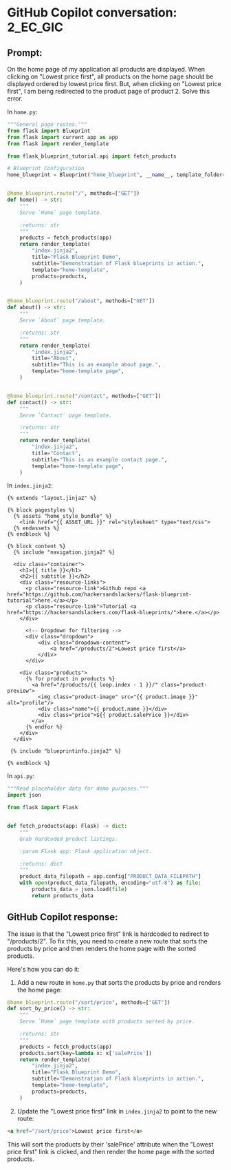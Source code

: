 # GitHub Copilot conversation: 2_EC_GIC #
## Prompt: ##
On the home page of my application all products are displayed. When clicking on "Lowest price first", all products on the home page should be displayed ordered by lowest price first. But, when clicking on "Lowest price first", I am being redirected to the product page of product 2. Solve this error. 

In `home.py`:
```python
"""General page routes."""
from flask import Blueprint
from flask import current_app as app
from flask import render_template

from flask_blueprint_tutorial.api import fetch_products

# Blueprint Configuration
home_blueprint = Blueprint("home_blueprint", __name__, template_folder="templates", static_folder="static")


@home_blueprint.route("/", methods=["GET"])
def home() -> str:
    """
    Serve `Home` page template.

    :returns: str
    """
    products = fetch_products(app)
    return render_template(
        "index.jinja2",
        title="Flask Blueprint Demo",
        subtitle="Demonstration of Flask blueprints in action.",
        template="home-template",
        products=products,
    )


@home_blueprint.route("/about", methods=["GET"])
def about() -> str:
    """
    Serve `About` page template.

    :returns: str
    """
    return render_template(
        "index.jinja2",
        title="About",
        subtitle="This is an example about page.",
        template="home-template page",
    )


@home_blueprint.route("/contact", methods=["GET"])
def contact() -> str:
    """
    Serve `Contact` page template.

    :returns: str
    """
    return render_template(
        "index.jinja2",
        title="Contact",
        subtitle="This is an example contact page.",
        template="home-template page",
    )
```
In `index.jinja2`:
```
{% extends "layout.jinja2" %}

{% block pagestyles %}
  {% assets "home_style_bundle" %}
    <link href="{{ ASSET_URL }}" rel="stylesheet" type="text/css">
  {% endassets %}
{% endblock %}

{% block content %}
  {% include "navigation.jinja2" %}

  <div class="container">
    <h1>{{ title }}</h1>
    <h2>{{ subtitle }}</h2>
    <div class="resource-links">
      <p class="resource-link">Github repo <a href="https://github.com/hackersandslackers/flask-blueprint-tutorial">here.</a></p>
      <p class="resource-link">Tutorial <a href="https://hackersandslackers.com/flask-blueprints/">here.</a></p>
    </div>

      <!-- Dropdown for filtering -->
      <div class="dropdown">
          <div class="dropdown-content">
              <a href="/products/2">Lowest price first</a>
          </div>
      </div>

    <div class="products">
      {% for product in products %}
        <a href="/products/{{ loop.index - 1 }}/" class="product-preview">
          <img class="product-image" src="{{ product.image }}" alt="profile"/>
          <div class="name">{{ product.name }}</div>
          <div class="price">${{ product.salePrice }}</div>
        </a>
      {% endfor %}
    </div>
  </div>

 {% include "blueprintinfo.jinja2" %}

{% endblock %}
```
In `api.py`:
```python
"""Read placeholder data for demo purposes."""
import json

from flask import Flask


def fetch_products(app: Flask) -> dict:
    """
    Grab hardcoded product listings.

    :param Flask app: Flask application object.

    :returns: dict
    """
    product_data_filepath = app.config["PRODUCT_DATA_FILEPATH"]
    with open(product_data_filepath, encoding="utf-8") as file:
        products_data = json.load(file)
        return products_data
```

## GitHub Copilot response: ##
The issue is that the "Lowest price first" link is hardcoded to redirect to "/products/2". To fix this, you need to create a new route that sorts the products by price and then renders the home page with the sorted products.

Here's how you can do it:

1. Add a new route in `home.py` that sorts the products by price and renders the home page:

```python
@home_blueprint.route("/sort/price", methods=["GET"])
def sort_by_price() -> str:
    """
    Serve `Home` page template with products sorted by price.

    :returns: str
    """
    products = fetch_products(app)
    products.sort(key=lambda x: x['salePrice'])
    return render_template(
        "index.jinja2",
        title="Flask Blueprint Demo",
        subtitle="Demonstration of Flask blueprints in action.",
        template="home-template",
        products=products,
    )
```

2. Update the "Lowest price first" link in `index.jinja2` to point to the new route:

```html
<a href="/sort/price">Lowest price first</a>
```

This will sort the products by their 'salePrice' attribute when the "Lowest price first" link is clicked, and then render the home page with the sorted products.